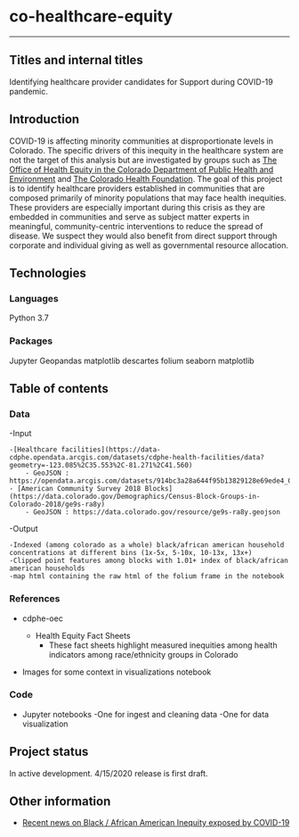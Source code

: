 # co-healthcare-equity

-----

## Titles and internal titles

Identifying healthcare provider candidates for Support during COVID-19 pandemic.

## Introduction

COVID-19 is affecting minority communities at disproportionate levels in Colorado. The specific drivers of this inequity in the healthcare system are not the target of this analysis but are investigated by groups such as [The Office of Health Equity in the Colorado Department of Public Health and Environment](https://colorado.gov/pacific/cdphe/ohe) and [The Colorado Health Foundation](https://www.coloradohealth.org/how-we-work/how-we-are-working-achieve-health-equity).
The goal of this project is to identify healthcare providers established in communities that are composed primarily of minority populations that may face health inequities. These providers are especially important during this crisis as they are embedded in communities and serve as subject matter experts in meaningful, community-centric interventions to reduce the spread of disease. We suspect they would also benefit from direct support through corporate and individual giving as well as governmental resource allocation.

## Technologies

### Languages
Python 3.7

### Packages
Jupyter
Geopandas
matplotlib
descartes
folium
seaborn
matplotlib



## Table of contents

### Data 

-Input

    -[Healthcare facilities](https://data-cdphe.opendata.arcgis.com/datasets/cdphe-health-facilities/data?geometry=-123.085%2C35.553%2C-81.271%2C41.560)
        - GeoJSON : https://opendata.arcgis.com/datasets/914bc3a28a644f95b13829128e69ede4_0.geojson
    - [American Community Survey 2018 Blocks](https://data.colorado.gov/Demographics/Census-Block-Groups-in-Colorado-2018/ge9s-ra8y)
        - GeoJSON : https://data.colorado.gov/resource/ge9s-ra8y.geojson
-Output

    -Indexed (among colorado as a whole) black/african american household concentrations at different bins (1x-5x, 5-10x, 10-13x, 13x+)
    -Clipped point features among blocks with 1.01+ index of black/african american households
    -map html containing the raw html of the folium frame in the notebook

### References

- cdphe-oec
    - Health Equity Fact Sheets
        - These fact sheets highlight measured inequities among health indicators among race/ethnicity groups in Colorado
    
- Images for some context in visualizations notebook 

### Code

- Jupyter notebooks
    -One for ingest and cleaning data
    -One for data visualization


## Project status 

In active development. 4/15/2020 release is first draft.


## Other information

 - [Recent news on Black / African American Inequity exposed by COVID-19](https://www.npr.org/sections/coronavirus-live-updates/2020/04/10/832039813/why-misinformation-and-distrust-is-making-covid-19-more-dangerous-for-black-amer)
 

 
